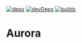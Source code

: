 [![deps][deps]][deps-url]
[![devDeps][devDeps]][devDeps-url]
[![builds][builds]][builds-url]

# Aurora

[deps]:https://david-dm.org/rchukh/aurora/status.svg
[deps-url]: https://david-dm.org/rchukh/aurora

[devDeps]: https://david-dm.org/rchukh/aurora/dev-status.svg
[devDeps-url]: https://david-dm.org/rchukh/aurora?type=dev

[builds]: https://github.com/rchukh/aurora/workflows/Build/badge.svg?branch=master
[builds-url]: https://github.com/rchukh/aurora/actions?query=workflow%3ABuild+branch%3Amaster
